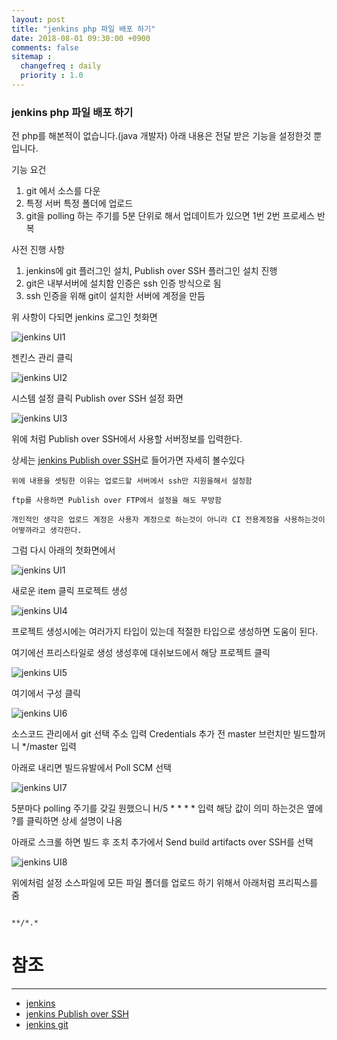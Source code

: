```yaml
---
layout: post
title: "jenkins php 파일 배포 하기"
date: 2018-08-01 09:30:00 +0900
comments: false
sitemap :
  changefreq : daily
  priority : 1.0
---
```


### jenkins php 파일 배포 하기

전 php를 해본적이 없습니다.(java 개발자) 아래 내용은 전달 받은 기능을 설정한것 뿐입니다.

기능 요건 

1. git 에서 소스를 다운
2. 특정 서버 특정 폴더에 업로드
3. git을 polling 하는 주기를 5분 단위로 해서 업데이트가 있으면 1번 2번 프로세스 반복

사전 진행 사항

1. jenkins에 git 플러그인 설치, Publish over SSH 플러그인 설치 진행
2. git은 내부서버에 설치함 인증은 ssh 인증 방식으로 됨
3. ssh 인증을 위해 git이 설치한 서버에 계정을 만듬

위 사항이 다되면 jenkins 로그인 첫화면

![jenkins UI1](https://sejoung.github.io/images/2018_08_01_01.jpg)

젠킨스 관리 클릭 

![jenkins UI2](https://sejoung.github.io/images/2018_08_01_02.jpg)

시스템 설정 클릭 Publish over SSH 설정 화면

![jenkins UI3](https://sejoung.github.io/images/2018_08_01_03.jpg)

위에 처럼 Publish over SSH에서 사용할 서버정보를 입력한다. 

상세는 [jenkins Publish over SSH](https://wiki.jenkins.io/display/JENKINS/Publish+Over+SSH+Plugin)로 들어가면 자세히 볼수있다

``` 
위에 내용을 셋팅한 이유는 업로드할 서버에서 ssh만 지원을해서 설정함

ftp를 사용하면 Publish over FTP에서 설정을 해도 무방함

개인적인 생각은 업로드 계정은 사용자 계정으로 하는것이 아니라 CI 전용계정을 사용하는것이 어떻까라고 생각한다.

```

그럼 다시 아래의 첫화면에서 

![jenkins UI1](https://sejoung.github.io/images/2018_08_01_01.jpg)

새로운 item 클릭 프로젝트 생성

![jenkins UI4](https://sejoung.github.io/images/2018_08_01_04.jpg)

프로젝트 생성시에는 여러가지 타입이 있는데 적절한 타입으로 생성하면 도움이 된다.

여기에선 프리스타일로 생성 생성후에 대쉬보드에서 해당 프로젝트 클릭

![jenkins UI5](https://sejoung.github.io/images/2018_08_01_05.jpg)

여기에서 구성 클릭 

![jenkins UI6](https://sejoung.github.io/images/2018_08_01_06.jpg)

소스코드 관리에서 git 선택 주소 입력 Credentials 추가 전 master 브런치만 빌드할꺼니 */master 입력

아래로 내리면 빌드유발에서 Poll SCM 선택

![jenkins UI7](https://sejoung.github.io/images/2018_08_01_07.jpg)

5분마다 polling 주기를 갖길 원했으니 H/5 * * * * 입력 해당 값이 의미 하는것은 옆에 ?를 클릭하면 상세 설명이 나옴

아래로 스크롤 하면 빌드 후 조치 추가에서 Send build artifacts over SSH를 선택 

![jenkins UI8](https://sejoung.github.io/images/2018_08_01_08.jpg)

위에처럼 설정 소스파일에 모든 파일 폴더를 업로드 하기 위해서 아래처럼 프리픽스를 줌

```

**/*.*

```



# 참조 
-----
* [jenkins](https://jenkins.io/)
* [jenkins Publish over SSH](https://wiki.jenkins.io/display/JENKINS/Publish+Over+SSH+Plugin)
* [jenkins git](https://wiki.jenkins.io/display/JENKINS/Git+Plugin)
